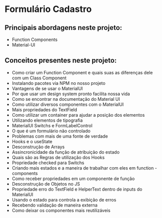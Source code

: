 # Formulário Cadastro

## Principais abordagens neste projeto:
- Function Components
- Material-UI

## Conceitos presentes neste projeto:
- Como criar um Function Component e quais suas as diferenças dele com um Class Component
- Instalando pacotes via NPM no nosso projeto
- Vantagens de se usar o MaterialUI
- Por que usar um design system pronto facilita nossa vida
- Como se encontrar na documentação do Material UI
- Como utilizar diversos componentes com o MaterialUI
- Mais propriedades do TextField
- Como utilizar um container para ajudar a posição dos elementos
- Utilizando elementos de tipografia
- MaterialUI Switchs e FormLabelControl
- O que é um formulário não controlado
- Problemas com mais de uma fonte de verdade
- Hooks e o useState
- Desconstrução de Arrays
- Assincronicidade da função de atribuição do estado
- Quais são as Regras de utilização dos Hooks
- Propriedade checked para Switchs
- Criando mais estados e a maneira de trabalhar com eles em function - components
- Como receber propriedades em um componente de função
- Desconstrução de Objetos no JS
- Propriedade erro do TextField e HelperText dentro de inputs do MaterialUI
- Usando o estado para controla a exibição de erros
- Recebendo validação de maneira externa
- Como deixar os componentes mais reutilizáveis
